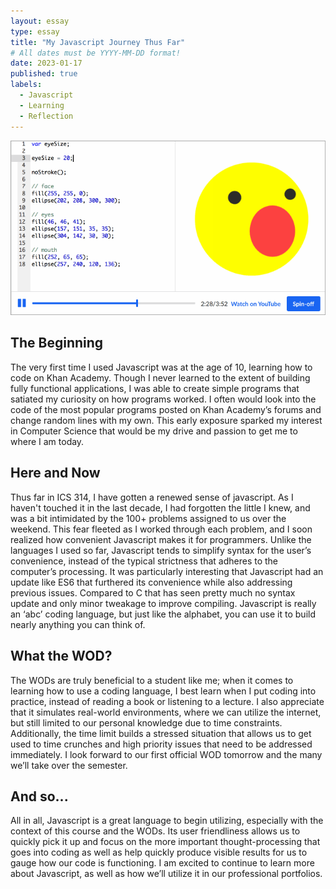 ```yaml
---
layout: essay
type: essay
title: "My Javascript Journey Thus Far"
# All dates must be YYYY-MM-DD format!
date: 2023-01-17
published: true
labels:
  - Javascript
  - Learning
  - Reflection
---
```


<img width="700px" class="rounded float-start pe-4" src="../img/JavascriptReflection/Khan.gif">

## The Beginning
The very first time I used Javascript was at the age of 10, learning how to code on Khan Academy. Though I never learned to the extent of building fully functional applications, I was able to create simple programs that satiated my curiosity on how programs worked. I often would look into the code of the most popular programs posted on Khan Academy’s forums and change random lines with my own. This early exposure sparked my interest in Computer Science that would be my drive and passion to get me to where I am today.

## Here and Now
Thus far in ICS 314, I have gotten a renewed sense of javascript. As I haven't touched it in the last decade, I had forgotten the little I knew, and was a bit intimidated by the 100+ problems assigned to us over the weekend. This fear fleeted as I worked through each problem, and I soon realized how convenient Javascript makes it for programmers. Unlike the languages I used so far, Javascript tends to simplify syntax for the user’s convenience, instead of the typical strictness that adheres to the computer’s processing. It was particularly interesting that Javascript had an update like ES6 that furthered its convenience while also addressing previous issues. Compared to C that has seen pretty much no syntax update and only minor tweakage to improve compiling. Javascript is really an ‘abc’ coding language, but just like the alphabet, you can use it to build nearly anything you can think of.

## What the WOD?
The WODs are truly beneficial to a student like me; when it comes to learning how to use a coding language, I best learn when I put coding into practice, instead of reading a book or listening to a lecture. I also appreciate that it simulates real-world environments, where we can utilize the internet, but still limited to our personal knowledge due to time constraints. Additionally, the time limit builds a stressed situation that allows us to get used to time crunches and high priority issues that need to be addressed immediately. I look forward to our first official WOD tomorrow and the many we’ll take over the semester.

## And so...
All in all, Javascript is a great language to begin utilizing, especially with the context of this course and the WODs. Its user friendliness allows us to quickly pick it up and focus on the more important thought-processing that goes into coding as well as help quickly produce visible results for us to gauge how our code is functioning.  I am excited to continue to learn more about Javascript, as well as how we’ll utilize it in our professional portfolios.

